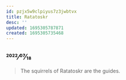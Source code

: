 ```yaml
---
id: pzjx5w9clpiyus7z3jwbtvx
title: Ratatoskr
desc: ''
updated: 1695305787871
created: 1695305735468
---
```

## 2022⁄07⁄18

> The squirrels of Ratatoskr are the guides.